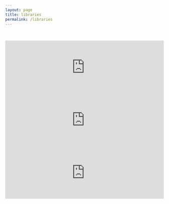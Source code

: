 ```yaml
---
layout: page
title: libraries
permalink: /libraries
---
```

<br><!--width:552-->
<iframe frameborder="0" src="https://itch.io/embed/568331" width="100%" height="167"><a href="https://nickmuse.itch.io/ezpz">ezpz by nickmuse</a></iframe>
<iframe frameborder="0" src="https://itch.io/embed/840203" width="100%" height="167"><a href="https://nickmuse.itch.io/parallax-plus">Parallax Plus by nickmuse</a></iframe>
<iframe frameborder="0" src="https://itch.io/embed/1792742" width="100%" height="167"><a href="https://nickmuse.itch.io/numroll">numroll by nickmuse</a></iframe>
